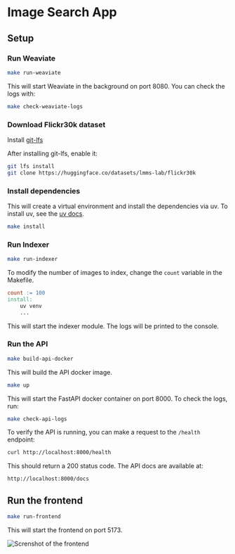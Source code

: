 # Image Search App

## Setup

### Run Weaviate

```bash
make run-weaviate
```

This will start Weaviate in the background on port 8080. You can check the logs with:

```bash
make check-weaviate-logs
```

### Download Flickr30k dataset

Install [git-lfs](https://git-lfs.github.com/)

After installing git-lfs, enable it:

```bash
git lfs install
git clone https://huggingface.co/datasets/lmms-lab/flickr30k
```

### Install dependencies

This will create a virtual environment and install the dependencies via uv. To install uv, see the [uv docs](https://docs.astral.sh/uv/getting-started/installation/).

```bash
make install
```

### Run Indexer

```bash
make run-indexer
```

To modify the number of images to index, change the `count` variable in the Makefile.

```Makefile
count := 100
install:
    uv venv
    ...
```

This will start the indexer module. The logs will be printed to the console.

### Run the API

```bash
make build-api-docker
```

This will build the API docker image.

```bash
make up
```

This will start the FastAPI docker container on port 8000. To check the logs, run:

```bash
make check-api-logs
```

To verify the API is running, you can make a request to the `/health` endpoint:

```bash
curl http://localhost:8000/health
```

This should return a 200 status code. The API docs are available at:

```
http://localhost:8000/docs
```

## Run the frontend

```bash
make run-frontend
```

This will start the frontend on port 5173.

![Screnshot of the frontend](https://i.ibb.co/DDn6jQ75/image.png)
